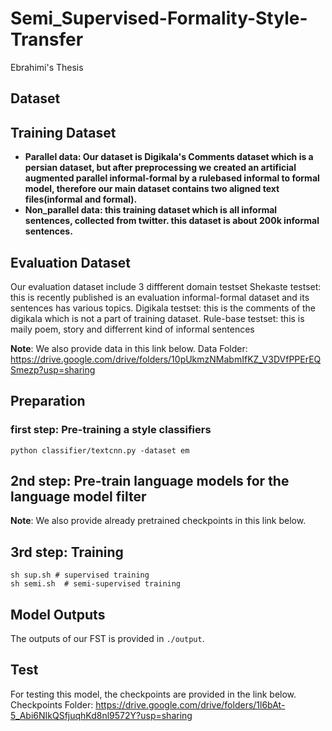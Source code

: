 # Semi_Supervised-Formality-Style-Transfer
Ebrahimi's Thesis


## Dataset
## Training Dataset
- **Parallel data: Our dataset is Digikala's Comments dataset which is a persian dataset, but after preprocessing we created an artificial augmented parallel informal-formal by a rulebased informal to formal model, therefore our main dataset contains two aligned text files(informal and formal).**
- **Non_parallel data: this training dataset which is all informal sentences, collected from twitter. this dataset is about 200k informal sentences.**

## Evaluation Dataset 
Our evaluation dataset include 3 diffferent domain testset
Shekaste testset: this is recently published is an evaluation informal-formal dataset and its sentences has various topics.
Digikala testset: this is the comments of the digikala which is not a part of training dataset.
Rule-base testset: this is maily poem, story and differrent kind of informal sentences

**Note**: We also provide data in this link below.
Data Folder: https://drive.google.com/drive/folders/10pUkmzNMabmIfKZ_V3DVfPPErEQSmezp?usp=sharing

## Preparation
### first step: Pre-training a style classifiers
```
python classifier/textcnn.py -dataset em
```
## 2nd step: Pre-train language models for the language model filter
**Note**: We also provide already pretrained checkpoints in this link below.

## 3rd step: Training
```
sh sup.sh # supervised training
sh semi.sh  # semi-supervised training
```
## Model Outputs
The outputs of our FST is provided in `./output`.

## Test
For testing this model, the checkpoints are provided in the link below.
Checkpoints Folder: https://drive.google.com/drive/folders/1l6bAt-5_Abi6NIkQSfjuqhKd8nl9572Y?usp=sharing
